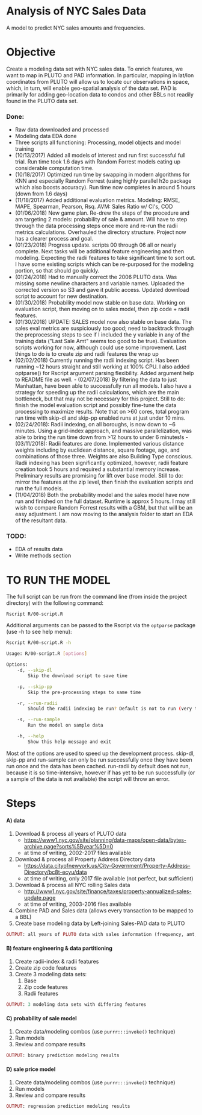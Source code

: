 Analysis of NYC Sales Data
================

A model to predict NYC sales amounts and frequencies.

Objective
=========

Create a modeling data set with NYC sales data. To enrich features, we want to map in PLUTO and PAD information. In particular, mapping in lat/lon coordinates from PLUTO will allow us to locate our observations in space, which, in turn, will enable geo-spatial analysis of the data set. PAD is primarily for adding geo-location data to condos and other BBLs not readily found in the PLUTO data set.

### Done:

-   Raw data downloaded and processed
-   Modeling data EDA done
-   Three scripts all functioning: Processing, model objects and model training
-   (10/13/2017) Added all models of interest and run first successful full trial. Run time took 1.6 days with Random Forrest models eating up considerable computation time.
-   (10/18/2017) Optimized run time by swapping in modern algorithms for KNN and especially Random Forrest (using highly parallel h2o package which also boosts accuracy). Run time now completes in around 5 hours (down from 1.6 days)
-   (11/18/2017) Added additional evaluation metrics. Modeling: RMSE, MAPE, Spearman, Pearson, Rsq. AVM: Sales Ratio w/ CI's, COD
-   (01/06/2018) New game plan. Re-drew the steps of the procedure and am targeting 2 models: probability of sale & amount. Will have to step through the data processing steps once more and re-run the radii metrics calculations. Overhauled the directory structure. Project now has a clearer process and goal.
-   (01/23/2018) Progress update. scripts 00 through 06 all or nearly complete. Next tasks will be additional feature engineering and then modeling. Expecting the radii features to take significant time to sort out. I have some existing scripts which can be re-purposed for the modeling portion, so that should go quickly.
-   (01/24/2018) Had to manually correct the 2006 PLUTO data. Was missing some newline characters and variable names. Uploaded the corrected version so S3 and gave it public access. Updated download script to account for new destination.
-   (01/30/2018) Probability model now stable on base data. Working on evaluation script, then moving on to sales model, then zip code + radii features.
-   (01/30/2018) UPDATE: SALES model now also stable on base data. The sales eval metrics are suspiciously too good; need to backtrack through the preprocessing steps to see if I included the y variable in any of the training data ("Last Sale Amt" seems too good to be true). Evaluation scripts working for now, although could use some improvement. Last things to do is to create zip and radii features the wrap up
-   (02/02/2018) Currently running the radii indexing script. Has been running ~12 hours straight and still working at 100% CPU. I also added optparse() for Rscript argument parsing flexibility. Added argument help to README file as well. - (02/07/2018) By filtering the data to just Manhattan, have been able to successfully run all models. I also have a strategy for speeding up the radii calculations, which are the main bottleneck, but that may not be necessary for this project. Still to do: finish the model evaluation script and possibly fine-tune the data processing to maximize results. Note that on &gt;60 cores, total program run time with skip-dl and skip-pp enabled runs at just under 10 mins.
-   (02/24/2018): Radii indexing, on all boroughs, is now down to ~6 minutes. Using a grid-index approach, and massive parallelization, was able to bring the run time down from &gt;12 hours to under 6 minutes!s -(03/11/2018): Radii features are done. Implemented various distance weights including by euclidean distance, square footage, age, and combinations of those three. Weights are also Building Type conscious. Radii indexing has been significantly optimized, however, radii feature creation took 5 hours and required a substantial memory increase. Preliminary results are promising for lift over base model. Still to do: mirror the features at the zip level, then finish the evaluation scripts and run the full models.
-   (11/04/2018) Both the probability model and the sales model have now run and finished on the full dataset. Runtime is approx 5 hours. I may still wish to compare Random Forrest results with a GBM, but that will be an easy adjustment. I am now moving to the analysis folder to start an EDA of the resultant data.

### TODO:

-   EDA of results data
-   Write methods section

TO RUN THE MODEL
================

The full script can be run from the command line (from inside the project directory) with the following command:

`Rscript R/00-script.R`

Additional arguments can be passed to the Rscript via the `optparse` package (use -h to see help menu):

``` bash
Rscript R/00-script.R -h

Usage: R/00-script.R [options]

Options:
    -d, --skip-dl
        Skip the download script to save time

    -p, --skip-pp
        Skip the pre-processing steps to same time

    -r, --run-radii
        Should the radii indexing be run? Default is not to run (very time intensive)

    -s, --run-sample
        Run the model on sample data

    -h, --help
        Show this help message and exit
```

Most of the options are used to speed up the development process. skip-dl, skip-pp and run-sample can only be run successfully once they have been run once and the data has been cached. run-radii by default does not run, because it is so time-intensive, however if has yet to be run successfully (or a sample of the data is not available) the script will throw an error.

Steps
=====

#### A) data

1.  Download & process all years of PLUTO data
    -   <https://www1.nyc.gov/site/planning/data-maps/open-data/bytes-archive.page?sorts%5Byear%5D=0>
    -   at time of writing, 2002-2017 files available
2.  Download & process all Property Address Directory data
    -   <https://data.cityofnewyork.us/City-Government/Property-Address-Directory/bc8t-ecyu/data>
    -   at time of writing, only 2017 file available (not perfect, but sufficient)
3.  Download & process all NYC rolling Sales data
    -   <http://www1.nyc.gov/site/finance/taxes/property-annualized-sales-update.page>
    -   at time of writing, 2003-2016 files available
4.  Combine PAD and Sales data (allows every transaction to be mapped to a BBL)
5.  Create base modeling data by Left-joining Sales-PAD data to PLUTO

``` ruby
OUTPUT: all years of PLUTO data with sales information (frequency, amt, etc)
```

#### B) feature engineering & data partitioning

1.  Create radii-index & radii features
2.  Create zip code features
3.  Create 3 modeling data sets:
    1.  Base
    2.  Zip code features
    3.  Radii features

``` ruby
OUTPUT: 3 modeling data sets with differing features
```

#### C) probability of sale model

1.  Create data/modeling combos (use `purrr:::invoke()` technique)
2.  Run models
3.  Review and compare results

``` ruby
OUTPUT: binary prediction modeling results
```

#### D) sale price model

1.  Create data/modeling combos (use `purrr:::invoke()` technique)
2.  Run models
3.  Review and compare results

``` ruby
OUTPUT: regression prediction modeling results
```
